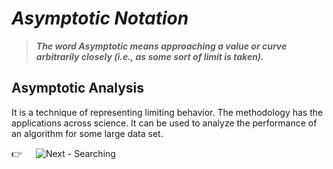# _Asymptotic Notation_
> _**The word Asymptotic means approaching a value or curve arbitrarily closely (i.e., as some sort of limit is taken).**_

## Asymptotic Analysis
<p>
  It is a technique of representing limiting behavior. The methodology has the applications across science. It can be used to analyze the performance of an algorithm for some
  large data set.
</p>

:point_right: &emsp; ![Next - Searching](/Searching)
